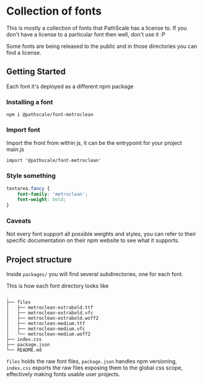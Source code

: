 # Collection of fonts

This is mostly a collection of fonts that PathScale has a license to. If you don't have a license to a particular font then well, don't use it :P

Some fonts are being released to the public and in those directories you can find a license.

## Getting Started

Each font it's deployed as a different npm package

### Installing a font

    npm i @pathscale/font-metroclean

### Import font

Import the front from within js, it can be the entrypoint for your project main.js

```JS
import '@pathscale/font-metroclean'
```

### Style something


```CSS
textarea.fancy {
    font-family: 'metroclean';
    font-weight: bold;
}
```

### Caveats

Not every font support all possible weights and styles, you can refer to their specific documentation on their npm website to see what it supports.

## Project structure

Inside `packages/` you will find several subdirectories, one for each font.

This is how each font directory looks like

    .
    ├── files
    │   ├── metroclean-extrabold.ttf
    │   ├── metroclean-extrabold.vfc
    │   ├── metroclean-extrabold.woff2
    │   ├── metroclean-medium.ttf
    │   ├── metroclean-medium.vfc
    │   └── metroclean-medium.woff2
    ├── index.css
    ├── package.json
    └── README.md


`files` holds the raw font files, `package.json` handles npm versioning, `index.css` exports the raw files exposing them to the global css scope, effectively making fonts usable user projects.